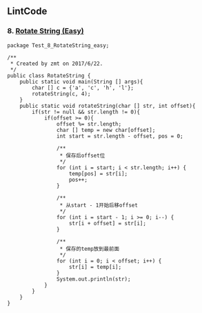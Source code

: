 ## LintCode
### 8. <a href="http://lintcode.com/problem/rotate-string"> Rotate String (Easy) </a>

	package Test_8_RotateString_easy;

	/**
	 * Created by zmt on 2017/6/22.
	 */
	public class RotateString {
	    public static void main(String [] args){
	        char [] c = {'a', 'c', 'h', 'l'};
	        rotateString(c, 4);
	    }
	    public static void rotateString(char [] str, int offset){
	        if(str != null && str.length != 0){
	            if(offset >= 0){
	                offset %= str.length;
	                char [] temp = new char[offset];
	                int start = str.length - offset, pos = 0;
	
	                /**
	                 * 保存后offset位
	                 */
	                for (int i = start; i < str.length; i++) {
	                    temp[pos] = str[i];
	                    pos++;
	                }
	
	                /**
	                 * 从start - 1开始后移offset
	                 */
	                for (int i = start - 1; i >= 0; i--) {
	                    str[i + offset] = str[i];
	                }
	
	                /**
	                 * 保存的temp放到最前面
	                 */
	                for (int i = 0; i < offset; i++) {
	                    str[i] = temp[i];
	                }
	                System.out.println(str);
	            }
	        }
	    }
	}
